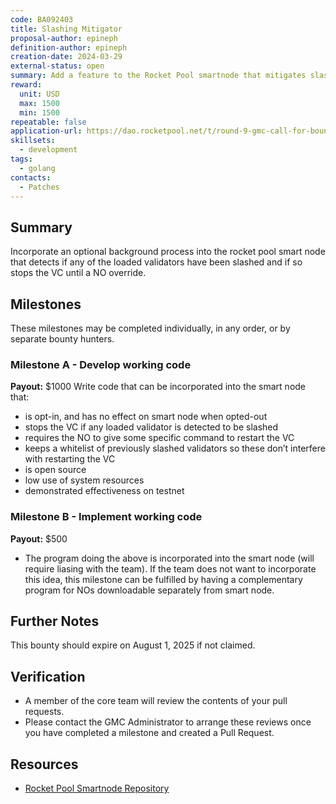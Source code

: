 ```yaml
---
code: BA092403
title: Slashing Mitigator
proposal-author: epineph
definition-author: epineph
creation-date: 2024-03-29
external-status: open
summary: Add a feature to the Rocket Pool smartnode that mitigates slashing by shutting down the VC when a slash is detected.
reward: 
  unit: USD
  max: 1500
  min: 1500
repeatable: false
application-url: https://dao.rocketpool.net/t/round-9-gmc-call-for-bounty-applications-deadline-is-february-11/2635/4
skillsets:
  - development
tags: 
  - golang
contacts:
  - Patches
---
```


## Summary 

Incorporate an optional background process into the rocket pool smart node that detects if any of the loaded validators have been slashed and if so stops the VC until a NO override.

## Milestones

These milestones may be completed individually, in any order, or by separate bounty hunters.

### Milestone A - Develop working code
**Payout:** $1000 
Write code that can be incorporated into the smart node that:
* is opt-in, and has no effect on smart node when opted-out
* stops the VC if any loaded validator is detected to be slashed
* requires the NO to give some specific command to restart the VC
* keeps a whitelist of previously slashed validators so these don’t interfere with restarting the VC
* is open source
* low use of system resources
* demonstrated effectiveness on testnet

### Milestone B - Implement working code
**Payout:** $500
* The program doing the above is incorporated into the smart node (will require liasing with the team). If the team does not want to incorporate this idea, this milestone can be fulfilled by having a complementary program for NOs downloadable separately from smart node.

## Further Notes

This bounty should expire on August 1, 2025 if not claimed.

## Verification
* A member of the core team will review the contents of your pull requests.  
* Please contact the GMC Administrator to arrange these reviews once you have completed a milestone and created a Pull Request.

## Resources
* [Rocket Pool Smartnode Repository](https://github.com/rocket-pool/smartnode/)
